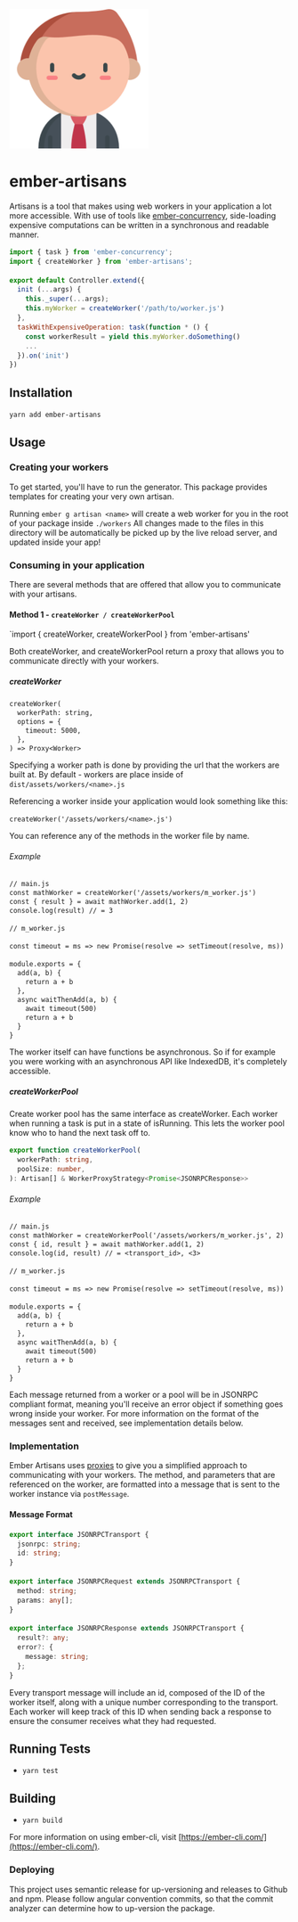 <img src='https://raw.githubusercontent.com/srowhani/files/master/leader.png' width=250 height=250/>

# ember-artisans

Artisans is a tool that makes using web workers in your application a lot more accessible. With use of tools like [ember-concurrency](http://ember-concurrency.com/docs/introduction/), side-loading expensive computations can be written in a synchronous and readable manner.

```js
import { task } from 'ember-concurrency';
import { createWorker } from 'ember-artisans';

export default Controller.extend({
  init (...args) {
    this._super(...args);
    this.myWorker = createWorker('/path/to/worker.js')
  },
  taskWithExpensiveOperation: task(function * () {
    const workerResult = yield this.myWorker.doSomething()
    ...
  }).on('init')
})
```

## Installation

`yarn add ember-artisans`

## Usage

### Creating your workers
To get started, you'll have to run the generator. This package provides templates for creating your very own artisan.

Running `ember g artisan <name>` will create a web worker for you in the root of your package inside `./workers`
All changes made to the files in this directory will be automatically be picked up by the live reload server, and updated inside your app!

### Consuming in your application

There are several methods that are offered that allow you to communicate with your artisans.

#### Method 1 - `createWorker / createWorkerPool`

`import { createWorker, createWorkerPool } from 'ember-artisans'

Both createWorker, and createWorkerPool return a proxy that allows you to communicate directly with your workers.

##### createWorker
```
createWorker(
  workerPath: string,
  options = {
    timeout: 5000,
  },
) => Proxy<Worker>
```

Specifying a worker path is done by providing the url that the workers are built at. By default - workers are place inside of `dist/assets/workers/<name>.js`

Referencing a worker inside your application would look something like this:

`createWorker('/assets/workers/<name>.js')`

You can reference any of the methods in the worker file by name.

###### Example

```
// main.js
const mathWorker = createWorker('/assets/workers/m_worker.js')
const { result } = await mathWorker.add(1, 2)
console.log(result) // = 3

// m_worker.js

const timeout = ms => new Promise(resolve => setTimeout(resolve, ms))

module.exports = {
  add(a, b) {
    return a + b
  },
  async waitThenAdd(a, b) {
    await timeout(500)
    return a + b
  }
}
```

The worker itself can have functions be asynchronous. So if for example you were working with an asynchronous API like IndexedDB, it's completely accessible.

##### createWorkerPool

Create worker pool has the same interface as createWorker. Each worker when running a task is put in a state of isRunning. This lets the worker pool know who to hand the next task off to.

```ts
export function createWorkerPool(
  workerPath: string,
  poolSize: number,
): Artisan[] & WorkerProxyStrategy<Promise<JSONRPCResponse>>
```

###### Example

```
// main.js
const mathWorker = createWorkerPool('/assets/workers/m_worker.js', 2)
const { id, result } = await mathWorker.add(1, 2)
console.log(id, result) // = <transport_id>, <3>

// m_worker.js

const timeout = ms => new Promise(resolve => setTimeout(resolve, ms))

module.exports = {
  add(a, b) {
    return a + b
  },
  async waitThenAdd(a, b) {
    await timeout(500)
    return a + b
  }
}
```

Each message returned from a worker or a pool will be in JSONRPC compliant format, meaning you'll receive an error object if something goes wrong inside your worker. For more information on the format of the messages sent and received, see implementation details below.


### Implementation

Ember Artisans uses [proxies](https://developer.mozilla.org/en-US/docs/Web/JavaScript/Reference/Global_Objects/Proxy) to give you a simplified approach to communicating with your workers. The method, and parameters that are referenced on the worker, are formatted into a message that is sent to the worker instance via `postMessage`. 

#### Message Format

```ts
export interface JSONRPCTransport {
  jsonrpc: string;
  id: string;
}

export interface JSONRPCRequest extends JSONRPCTransport {
  method: string;
  params: any[];
}

export interface JSONRPCResponse extends JSONRPCTransport {
  result?: any;
  error?: {
    message: string;
  };
}
```

Every transport message will include an id, composed of the ID of the worker itself, along with a unique number corresponding to the transport. Each worker will keep track of this ID when sending back a response to ensure the consumer receives what they had requested.

## Running Tests

* `yarn test`

## Building

* `yarn build`

For more information on using ember-cli, visit [https://ember-cli.com/](https://ember-cli.com/).

### Deploying

This project uses semantic release for up-versioning and releases to Github and npm. Please follow angular convention commits, so that the commit analyzer can determine how to up-version the package.
